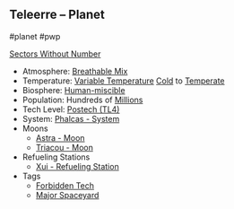 ## Teleerre &ndash; Planet

#planet #pwp

[Sectors Without Number](https://sectorswithoutnumber.com/sector/bfDcBzTtgpeyLUfwzjio/planet/dBpwxyXyohM4fSdbm9BW)

- Atmosphere: [Breathable Mix](STARS%20WITHOUT%20NUMBER,%20FREE%20EDITION%20-%20obsidian.md#^atmosphere-breathable-mix)
- Temperature: [Variable Temperature](STARS%20WITHOUT%20NUMBER,%20FREE%20EDITION%20-%20obsidian.md#^climate-variable) [Cold](STARS%20WITHOUT%20NUMBER,%20FREE%20EDITION%20-%20obsidian.md#^climate-cold) to [Temperate](STARS%20WITHOUT%20NUMBER,%20FREE%20EDITION%20-%20obsidian.md#^climate-temperate)
- Biosphere: [Human-miscible](STARS%20WITHOUT%20NUMBER,%20FREE%20EDITION%20-%20obsidian.md#^biosphere-human-miscible)
- Population: Hundreds of [Millions](STARS%20WITHOUT%20NUMBER,%20FREE%20EDITION%20-%20obsidian.md#^population-size-millions)
- Tech Level: [Postech (TL4)](STARS%20WITHOUT%20NUMBER,%20FREE%20EDITION%20-%20obsidian.md#^planetary-tech-level-4)
- System: [Phalcas - System](Phalcas%20-%20System.md)
- Moons
   - [Astra - Moon](Astra%20-%20Moon.md)
   - [Triacou - Moon](Triacou%20-%20Moon.d)
- Refueling Stations
   - [Xui - Refueling Station](Xui%20-%20Refueling%20Station.md)
- Tags
   - [Forbidden Tech](STARS%20WITHOUT%20NUMBER,%20FREE%20EDITION%20-%20obsidian.md#Forbidden%20Tech)
   - [Major Spaceyard](STARS%20WITHOUT%20NUMBER,%20FREE%20EDITION%20-%20obsidian.md#Major%20Spaceyard)
